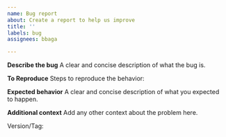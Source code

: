 ```yaml
---
name: Bug report
about: Create a report to help us improve
title: ''
labels: bug
assignees: bbaga

---
```


**Describe the bug**
A clear and concise description of what the bug is.

**To Reproduce**
Steps to reproduce the behavior:

**Expected behavior**
A clear and concise description of what you expected to happen.

**Additional context**
Add any other context about the problem here.

Version/Tag:
